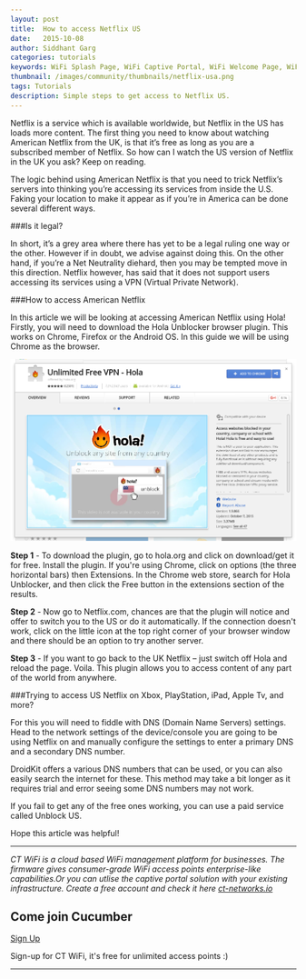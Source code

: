 ```yaml
---
layout: post
title:  How to access Netflix US
date:   2015-10-08
author: Siddhant Garg
categories: tutorials
keywords: WiFi Splash Page, WiFi Captive Portal, WiFi Welcome Page, WiFi Splash page html5, WiFi splash page example, wifi splash page template
thumbnail: /images/community/thumbnails/netflix-usa.png
tags: Tutorials
description: Simple steps to get access to Netflix US.
---
```


Netflix is a service which is available worldwide, but Netflix in the US has loads more content. The first thing you need to know about watching American Netflix from the UK, is that it’s free as long as you are a subscribed member of Netflix. So how can I watch the US version of Netflix in the UK you ask? Keep on reading.

The logic behind using American Netflix is that you need to trick Netflix’s servers into thinking you’re accessing its services from inside the U.S. Faking your location to make it appear as if you’re in America can be done several different ways.

###Is it legal?

In short, it’s a grey area where there has yet to be a legal ruling one way or the other. However if in doubt, we advise against doing this. On the other hand, if you’re a Net Neutrality diehard, then you may be tempted move in this direction. Netflix however, has said that it does not support users accessing its services using a VPN (Virtual Private Network).

###How to access American Netflix

In this article we will be looking at accessing American Netflix using Hola! Firstly, you will need to download the Hola Unblocker browser plugin. This works on Chrome, Firefox or the Android OS. In this guide we will be using Chrome as the browser.

<div class="documentation img">
	<img src="/images/community/tutorials/hola/hola-chrome.png">
</div>

**Step 1** - To download the plugin, go to hola.org and click on download/get it for free. Install the plugin. If you're using Chrome, click on options (the three horizontal bars) then Extensions. In the Chrome web store, search for Hola Unblocker, and then click the Free button in the extensions section of the results.

**Step 2** - Now go to Netflix.com, chances are that the plugin will notice and offer to switch you to the US or do it automatically. If the connection doesn't work, click on the little icon at the top right corner of your browser window and there should be an option to try another server.

**Step 3** - If you want to go back to the UK Netflix – just switch off Hola and reload the page. Voila. This plugin allows you to access content of any part of the world from anywhere.

###Trying to access US Netflix on Xbox, PlayStation, iPad, Apple Tv, and more?

For this you will need to fiddle with DNS (Domain Name Servers) settings. Head to the network settings of the device/console you are going to be using Netflix on and manually configure the settings to enter a primary DNS and a secondary DNS number.

DroidKit offers a various DNS numbers that can be used, or you can also easily search the internet for these. This method may take a bit longer as it requires trial and error seeing some DNS numbers may not work.

If you fail to get any of the free ones working, you can use a paid service called Unblock US.

Hope this article was helpful!

<hr>

*CT WiFi is a cloud based WiFi management platform for businesses. The firmware gives consumer-grade WiFi access points enterprise-like capabilities.Or you can utlise the captive portal solution with your existing infrastructure. Create a free account and check it here <a href="https://ct-networks.io">ct-networks.io</a>*

<div class="mdl-typography--text-center">

<h2>Come join Cucumber</h2>

<a href="https://my.ctapp.io/#/create" class="button success dst">Sign Up</a><br>

<p>Sign-up for CT WiFi, it's free for unlimited access points :)</p>

<hr>

</div>
